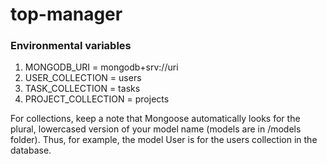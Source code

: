 # top-manager

### Environmental variables
1. MONGODB_URI = mongodb+srv://uri
2. USER_COLLECTION = users
3. TASK_COLLECTION = tasks
4. PROJECT_COLLECTION = projects

For collections, keep a note that Mongoose automatically looks for the plural, lowercased version of your model name (models are in /models folder). Thus, for example, the model User is for the users collection in the database.